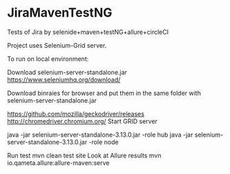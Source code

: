 # JiraMavenTestNG
Tests of  Jira by selenide+maven+testNG+allure+circleCI

Project uses Selenium-Grid server.

To run on local environment:

Download selenium-server-standalone.jar https://www.seleniumhq.org/download/

Download binraies for browser and put them in the same folder with selenium-server-standalone.jar

https://github.com/mozilla/geckodriver/releases
http://chromedriver.chromium.org/
Start GRID server

java -jar selenium-server-standalone-3.13.0.jar -role hub
java -jar selenium-server-standalone-3.13.0.jar -role node


Run test mvn clean test site
Look at Allure results mvn io.qameta.allure:allure-maven:serve
